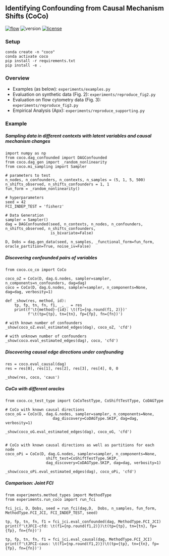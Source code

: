 ## Identifying Confounding from Causal Mechanism Shifts (CoCo)
[![flow](https://github.com/srhmm/coco/actions/workflows/flow.yml/badge.svg)](https://github.com/srhmm/coco/actions/workflows/flow.yml)
![version](https://img.shields.io/python/required-version-toml?tomlFilePath=https%3A%2F%2Fraw.githubusercontent.com%2Fsrhmm%coco%2main%2Fpyproject.toml)
[![license](https://img.shields.io/github/license/machine-teaching-group/checkmate.svg)](https://github.com/srhmm/coco/blob/main/LICENSE)

### Setup
``` 
conda create -n "coco"
conda activate coco
pip install -r requirements.txt 
pip install -e . 
```

### Overview
- Examples (as below): `experiments/examples.py`
- Evaluation on synthetic data (Fig. 2): `experiments/reproduce_fig2.py`
- Evaluation on flow cytometry data (Fig. 3):  `experiments/reproduce_fig3.py`
- Empirical Analysis (Apx): `experiments/reproduce_supporting.py`


### Example
##### Sampling data in different contexts with latent variables and causal mechanism changes 
```
import numpy as np
from coco.dag_confounded import DAGConfounded
from coco.dag_gen import _random_nonlinearity
from coco.mi_sampling import Sampler

# parameters to test
n_nodes, n_confounders, n_contexts, n_samples = (5, 1, 5, 500)
n_shifts_observed, n_shifts_confounders = 1, 1 
fun_form = _random_nonlinearity()

# hyperparameters
seed = 42
FCI_INDEP_TEST = 'fisherz'

# Data Generation
sampler = Sampler()
dag = DAGConfounded(seed, n_contexts, n_nodes, n_confounders,  n_shifts_observed, n_shifts_confounders,
                    is_bivariate=False)

D, Dobs = dag.gen_data(seed, n_samples, _functional_form=fun_form, oracle_partition=True, noise_iv=False)

```
##### Discovering confounded pairs of variables

```
from coco.co_co import CoCo

coco_oZ = CoCo(D, dag.G.nodes, sampler=sampler, n_components=n_confounders, dag=dag)
coco = CoCo(D, dag.G.nodes, sampler=sampler, n_components=None, dag=dag, verbosity=1)

def _show(res, method, id):
	tp, fp, tn, fn, f1, _, _ = res
	print(f'\t{method}-{id}: \t(f1={np.round(f1, 2)})'
	      f'\t(tp={tp}, tn={tn}, fp={fp}, fn={fn})')
	      
# with known number of confounders
_show(coco_oZ.eval_estimated_edges(dag), coco_oZ, 'cfd')
      
# with unknown number of confounders
_show(coco.eval_estimated_edges(dag), coco, 'cfd')
```
##### Discovering causal edge directions under confounding
```
res = coco.eval_causal(dag)
res = res[0], res[1], res[2], res[3], res[4], 0, 0

_show(res, coco, 'caus')

```

##### CoCo with different oracles 

```
from coco.co_test_type import CoCoTestType, CoShiftTestType, CoDAGType

# CoCo with known causal directions 
coco_oG = CoCo(D, dag.G.nodes, sampler=sampler, n_components=None, 
                     dag_discovery=CoDAGType.SKIP, dag=dag, verbosity=1)
                               
_show(coco_oG.eval_estimated_edges(dag), coco_oG, 'cfd')   
 
     
# CoCo with known causal directions as well as partitions for each node
coco_oPi = CoCo(D, dag.G.nodes, sampler=sampler, n_components=None, 
                  shift_test=CoShiftTestType.SKIP,
                  dag_discovery=CoDAGType.SKIP, dag=dag, verbosity=1)
                                         
_show(coco_oPi.eval_estimated_edges(dag), coco_oPi, 'cfd')           
```
##### Comparison: Joint FCI

```
from experiments.method_types import MethodType 
from experiments.run_coco import run_fci

fci_jci, D, Dobs, seed = run_fci(dag,D,  Dobs, n_samples, fun_form, MethodType.FCI_JCI, FCI_INDEP_TEST, seed)

tp, fp, tn, fn, f1 = fci_jci.eval_confounded(dag, MethodType.FCI_JCI)
print(f'\tJFCI-cfd: \t(f1={np.round(f1,2)})\t(tp={tp}, tn={tn}, fp={fp}, fn={fn})')

tp, fp, tn, fn, f1 = fci_jci.eval_causal(dag, MethodType.FCI_JCI)
print(f'\tJFCI-caus: \t(f1={np.round(f1,2)})\t(tp={tp}, tn={tn}, fp={fp}, fn={fn})')
``` 

